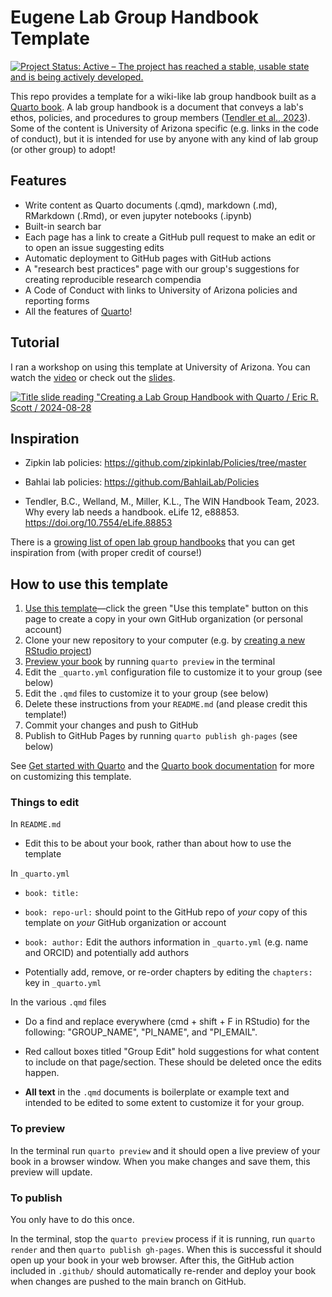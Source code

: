 # Eugene Lab Group Handbook Template

<!-- badges: start -->

[![Project Status: Active – The project has reached a stable, usable state and is being actively developed.](https://www.repostatus.org/badges/latest/active.svg)](https://www.repostatus.org/#active)

<!-- badges: end -->

This repo provides a template for a wiki-like lab group handbook built as a [Quarto book](https://quarto.org/docs/books/).
A lab group handbook is a document that conveys a lab's ethos, policies, and procedures to group members ([Tendler et al., 2023](https://doi.org/10.7554/eLife.88853)).
Some of the content is University of Arizona specific (e.g. links in the code of conduct), but it is intended for use by anyone with any kind of lab group (or other group) to adopt!

## Features

-   Write content as Quarto documents (.qmd), markdown (.md), RMarkdown (.Rmd), or even jupyter notebooks (.ipynb)
-   Built-in search bar
-   Each page has a link to create a GitHub pull request to make an edit or to open an issue suggesting edits
-   Automatic deployment to GitHub pages with GitHub actions
-   A "research best practices" page with our group's suggestions for creating reproducible research compendia
-   A Code of Conduct with links to University of Arizona policies and reporting forms
-   All the features of [Quarto](https://quarto.org/)!

## Tutorial

I ran a workshop on using this template at University of Arizona.
You can watch the [video](https://img.youtube.com/vi/ad-1P11O5a4) or check out the [slides](https://cct-datascience.quarto.pub/creating-a-lab-group-handbook-with-quarto/#/title-slide).

[![Title slide reading "Creating a Lab Group Handbook with Quarto / Eric R. Scott / 2024-08-28](https://img.youtube.com/vi/ad-1P11O5a4/0.jpg)](https://youtu.be/ad-1P11O5a4?si=lQh9TwT6ccMDfT6t)

## Inspiration

-   Zipkin lab policies: <https://github.com/zipkinlab/Policies/tree/master>

-   Bahlai lab policies: <https://github.com/BahlaiLab/Policies>

-   Tendler, B.C., Welland, M., Miller, K.L., The WIN Handbook Team, 2023.
    Why every lab needs a handbook.
    eLife 12, e88853.
    <https://doi.org/10.7554/eLife.88853>

There is a [growing list of open lab group handbooks](https://github.com/cct-datascience/open-lab-handbooks) that you can get inspiration from (with proper credit of course!)

## How to use this template

1.  [Use this template](https://docs.github.com/en/repositories/creating-and-managing-repositories/creating-a-repository-from-a-template)—click the green "Use this template" button on this page to create a copy in your own GitHub organization (or personal account)
2.  Clone your new repository to your computer (e.g. by [creating a new RStudio project](https://docs.posit.co/ide/user/ide/guide/tools/version-control.html#creating-a-new-project-based-on-a-remote-git-or-subversion-repository))
3.  [Preview your book](https://quarto.org/docs/books/#book-preview) by running `quarto preview` in the terminal
4.  Edit the `_quarto.yml` configuration file to customize it to your group (see below)
5.  Edit the `.qmd` files to customize it to your group (see below)
6.  Delete these instructions from your `README.md` (and please credit this template!)
7.  Commit your changes and push to GitHub
8.  Publish to GitHub Pages by running `quarto publish gh-pages` (see below)

See [Get started with Quarto](https://quarto.org/docs/get-started/) and the [Quarto book documentation](https://quarto.org/docs/books/) for more on customizing this template.

### Things to edit

In `README.md`

-   Edit this to be about your book, rather than about how to use the template

In `_quarto.yml`

-   `book: title:`

-   `book: repo-url:` should point to the GitHub repo of *your* copy of this template on *your* GitHub organization or account

-   `book: author:` Edit the authors information in `_quarto.yml` (e.g. name and ORCID) and potentially add authors

-   Potentially add, remove, or re-order chapters by editing the `chapters:` key in `_quarto.yml`

In the various `.qmd` files

-   Do a find and replace everywhere (cmd + shift + F in RStudio) for the following: "GROUP_NAME", "PI_NAME", and "PI_EMAIL".

-   Red callout boxes titled "Group Edit" hold suggestions for what content to include on that page/section.
    These should be deleted once the edits happen.

-   **All text** in the `.qmd` documents is boilerplate or example text and intended to be edited to some extent to customize it for your group.

### To preview

In the terminal run `quarto preview` and it should open a live preview of your book in a browser window.
When you make changes and save them, this preview will update.

### To publish

You only have to do this once.

In the terminal, stop the `quarto preview` process if it is running, run `quarto render` and then `quarto publish gh-pages`.
When this is successful it should open up your book in your web browser.
After this, the GitHub action included in `.github/` should automatically re-render and deploy your book when changes are pushed to the main branch on GitHub.
